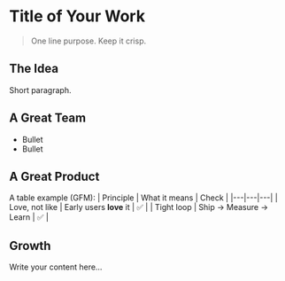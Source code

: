 # Title of Your Work
> One line purpose. Keep it crisp.

## The Idea
Short paragraph.

## A Great Team
- Bullet
- Bullet

## A Great Product
A table example (GFM):
| Principle | What it means | Check |
|---|---|---|
| Love, not like | Early users **love** it | ✅ |
| Tight loop | Ship → Measure → Learn | ✅ |

## Growth
Write your content here…
